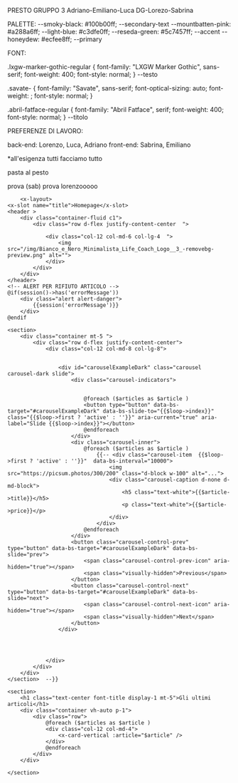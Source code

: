 PRESTO GRUPPO 3 Adriano-Emiliano-Luca DG-Lorezo-Sabrina

PALETTE:
--smoky-black: #100b00ff; --secondary-text
--mountbatten-pink: #a288a6ff;
--light-blue: #c3dfe0ff;
--reseda-green: #5c7457ff; --accent
--honeydew: #ecfee8ff; --primary

FONT:
<link rel="preconnect" href="https://fonts.googleapis.com">
<link rel="preconnect" href="https://fonts.gstatic.com" crossorigin>
<link href="https://fonts.googleapis.com/css2?family=Abril+Fatface&family=LXGW+Marker+Gothic&family=Savate:ital,wght@0,200..900;1,200..900&display=swap" rel="stylesheet">

.lxgw-marker-gothic-regular {
  font-family: "LXGW Marker Gothic", sans-serif;
  font-weight: 400;
  font-style: normal;
} --testo

.savate-<uniquifier> {
  font-family: "Savate", sans-serif;
  font-optical-sizing: auto;
  font-weight: <weight>;
  font-style: normal;
}

.abril-fatface-regular {
  font-family: "Abril Fatface", serif;
  font-weight: 400;
  font-style: normal;
 } --titolo

PREFERENZE DI LAVORO:

back-end: Lorenzo, Luca, Adriano
front-end: Sabrina, Emiliano

*all'esigenza tutti facciamo tutto

pasta al pesto
 
prova (sab)
prova lorenzooooo 




<!-- <div class="card-body ">
       <h5 class="card-title font-title">Titolo: <span class="font-text"> {{$article->title}}</span></h5>
         <p class="card-text font-title">Descrizione: <span class="font-text">{{$article->description}}</span> </p>
        <p class="card-text font-title">Prezzi: <span class="font-text">{{$article->price}}</span> </p>
        <a href="" class="link-offset-2 link-underline link-underline-opacity-0 text-color font-title">Categoria: <span class="font-text">{{$article->category->category_name}}</span> </a> -->






        <x-layout>
    <x-slot name="title">Homepage</x-slot>
    <header >
        <div class="container-fluid c1">
            <div class="row d-flex justify-content-center  ">

                <div class="col-12 col-md-6 col-lg-4  ">
                    <img src="/img/Bianco_e_Nero_Minimalista_Life_Coach_Logo__3_-removebg-preview.png" alt="">
                </div>
            </div>
        </div>
    </header>
    <!-- ALERT PER RIFIUTO ARTICOLO -->
    @if(session()->has('errorMessage'))
        <div class="alert alert-danger">
            {{session('errorMessage')}}
        </div>
    @endif
    
    <section>
        <div class="container mt-5 ">
            <div class="row d-flex justify-content-center">
                <div class="col-12 col-md-8 col-lg-8"> 
                    
                    
                    <div id="carouselExampleDark" class="carousel carousel-dark slide">
                        <div class="carousel-indicators">


                            @foreach ($articles as $article )
                            <button type="button" data-bs-target="#carouselExampleDark" data-bs-slide-to="{{$loop->index}}" class="{{$loop->first ? 'active' : ''}}" aria-current="true" aria-label="Slide {{$loop->index}}"></button>
                            @endforeach
                        </div>
                        <div class="carousel-inner">
                            @foreach ($articles as $article )
                                {{-- <div class="carousel-item  {{$loop->first ? 'active' : ''}}"  data-bs-interval="10000">
                                    <img src="https://picsum.photos/300/200" class="d-block w-100" alt="...">
                                    <div class="carousel-caption d-none d-md-block">
                                        <h5 class="text-white">{{$article->title}}</h5>
                                        <p class="text-white">{{$article->price}}</p>
                                    </div>
                                </div> 
                            @endforeach
                        </div>      
                        <button class="carousel-control-prev" type="button" data-bs-target="#carouselExampleDark" data-bs-slide="prev">
                            <span class="carousel-control-prev-icon" aria-hidden="true"></span>
                            <span class="visually-hidden">Previous</span>
                        </button>
                        <button class="carousel-control-next" type="button" data-bs-target="#carouselExampleDark" data-bs-slide="next">
                            <span class="carousel-control-next-icon" aria-hidden="true"></span>
                            <span class="visually-hidden">Next</span>
                        </button>
                    </div>




                </div>
            </div>
        </div>
    </section>  --}}

    <section>
        <h1 class="text-center font-title display-1 mt-5">Gli ultimi articoli</h1>
        <div class="container vh-auto p-1">
            <div class="row">
                @foreach ($articles as $article )
                <div class="col-12 col-md-4">
                    <x-card-vertical :article="$article" />
                </div>
                @endforeach
            </div>
        </div>
        
    </section>
   


</x-layout>

